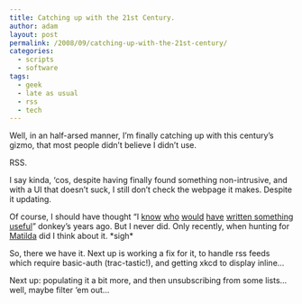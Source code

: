 ```yaml
---
title: Catching up with the 21st Century.
author: adam
layout: post
permalink: /2008/09/catching-up-with-the-21st-century/
categories:
  - scripts
  - software
tags:
  - geek
  - late as usual
  - rss
  - tech
---
```

Well, in an half-arsed manner, I&#8217;m finally catching up with this century&#8217;s gizmo, that most people didn&#8217;t believe I didn&#8217;t use.

RSS.

I say kinda, &#8216;cos, despite having finally found something non-intrusive, and with a UI that doesn&#8217;t suck, I still don&#8217;t check the webpage it makes. Despite it updating.

Of course, I should have thought &#8220;I [know][1] [who][2] [would][3] [have][4] [written something useful][5]&#8221; donkey&#8217;s years ago. But I never did. Only recently, when hunting for [Matilda][6] did I think about it. \*sigh\*

So, there we have it. Next up is working a fix for it, to handle rss feeds which require basic-auth (trac-tastic!), and getting xkcd to display inline&#8230;

Next up: populating it a bit more, and then unsubscribing from some lists&#8230; well, maybe filter &#8216;em out&#8230;

 [1]: http://www.mysociety.org/2007/03/05/rip-chris-lightfoot-1978-to-2007/
 [2]: http://ex-parrot.com/~chris/wwwitter/20070305-chris_lightfoot_1978-2007.html
 [3]: http://www.timesonline.co.uk/tol/comment/obituaries/article1522355.ece
 [4]: http://mk.ucant.org/archives/000129.html
 [5]: http://ex-parrot.com/~chris/software.html#headlines
 [6]: http://ex-parrot.com/~chris/software.html#matilda